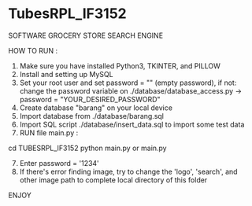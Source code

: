 # TubesRPL_IF3152

SOFTWARE GROCERY STORE SEARCH ENGINE

HOW TO RUN :
1. Make sure you have installed Python3, TKINTER, and PILLOW
2. Install and setting up MySQL
3. Set your root user and set password = "" (empty password),
    if not: change the password variable on ./database/database_access.py -> password = "YOUR_DESIRED_PASSWORD"
4. Create database "barang" on your local device
5. Import database from ./database/barang.sql
6. Import SQL script ./database/insert_data.sql to import some test data
6. RUN file main.py :

cd TUBESRPL_IF3152
python main.py or main.py

7. Enter password = '1234'
8. If there's error finding image, try to change the 'logo', 'search', and other image path to complete local directory of this folder

ENJOY
